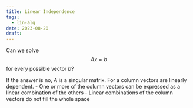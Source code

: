 ```yaml
---
title: Linear Independence
tags:
  - lin-alg
date: 2023-08-20
draft:
---
```


Can we solve $$Ax = b$$
for every possible vector $b$?

If the answer is no, $A$ is a singular matrix.
	For a column vectors are linearly dependent.
	- One or more of the column vectors can be expressed as a linear combination of the others
	- Linear combinations of the column vectors do not fill the whole space